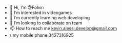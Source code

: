 - 👋 Hi, I’m @Folvin
- 👀 I’m interested in videogames
- 🌱 I’m currently learning web developing
- 💞️ I’m looking to collaborate on team
- 📫 How to reach me kevin.alessi.develop@gmail.com
- 📞 my mobile phone 3427316925

<!---
Folvin/Folvin is a ✨ special ✨ repository because its `README.md` (this file) appears on your GitHub profile.
You can click the Preview link to take a look at your changes.
--->
